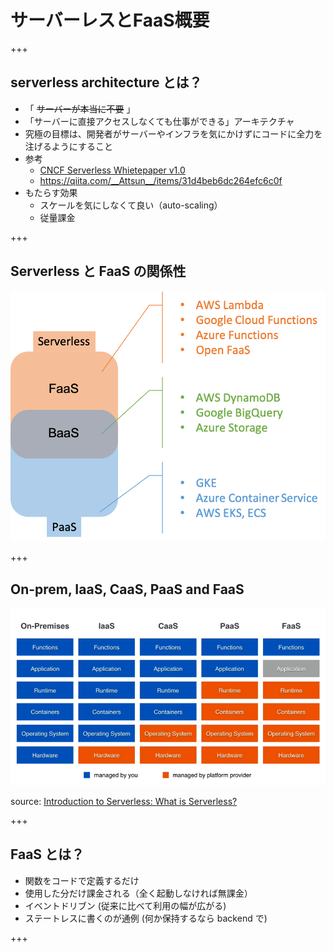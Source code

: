 # サーバーレスとFaaS概要

+++

## serverless architecture とは？
- 「 ~~サーバーが本当に不要~~ 」
- 「サーバーに直接アクセスしなくても仕事ができる」アーキテクチャ
- 究極の目標は、開発者がサーバーやインフラを気にかけずにコードに全力を注げるようにすること
- 参考
    - [CNCF Serverless Whietepaper v1.0](https://github.com/cncf/wg-serverless/tree/master/whitepapers/serverless-overview)
    - https://qiita.com/__Attsun__/items/31d4beb6dc264efc6c0f
- もたらす効果
    - スケールを気にしなくて良い（auto-scaling）
    - 従量課金

+++

## Serverless と FaaS の関係性

![](../assets/img/serverless_and_faas.png)

+++

## On-prem, IaaS, CaaS, PaaS and FaaS

![](../assets/img/faas_comparison.png)

source: [Introduction to Serverless: What is Serverless?](https://www.youtube.com/watch?v=4caavWtJLfc&feature=share)

+++

## FaaS とは？
- 関数をコードで定義するだけ
- 使用した分だけ課金される（全く起動しなければ無課金）
- イベントドリブン (従来に比べて利用の幅が広がる)
- ステートレスに書くのが通例 (何か保持するなら backend で)

+++
